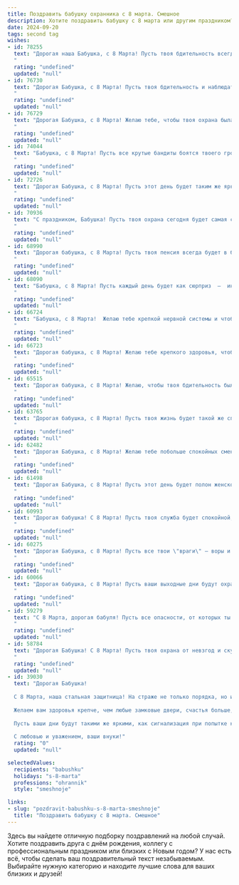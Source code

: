 ```yaml
---
title: Поздравить бабушку охранника с 8 марта. Смешное
description: Хотите поздравить бабушку с 8 марта или другим праздником? Наш ИИ создаст незабываемое поздравление, а вы обязательно выделитесь среди других.  
date: 2024-09-20
tags: second tag
wishes:
- id: 78255
  text: "Дорогая наша Бабушка, с 8 Марта! Пусть твоя бдительность всегда будет на высоте, как у самого опытного охранника, а улыбка сияет ярче, чем прожектор на входе!
  "
  rating: "undefined"
  updated: "null"
- id: 76730
  text: "Дорогая Бабушка, с 8 Марта! Пусть твоя бдительность и наблюдательность будут такими же острыми, как у настоящего охранника, но только в отношении сладких пирожков и внуков, а не злодеев.  😁  Будь здорова, весела и любима!
  "
  rating: "undefined"
  updated: "null"
- id: 76729
  text: "Дорогая Бабушка, с 8 Марта! Желаю тебе, чтобы твоя охрана была всегда на высоте, а тревожные кнопки никогда не понадобились. Пусть все вокруг тебя сияют улыбками, а злоумышленники обходят тебя стороной! 🥳
  "
  rating: "undefined"
  updated: "null"
- id: 74044
  text: "Бабушка, с 8 Марта! Пусть все крутые бандиты боятся твоего грозного и страшного взгляда, а все цветы мира расцветают для тебя, как цветы перед твоими охранными постами! 😄💐
  "
  rating: "undefined"
  updated: "null"
- id: 72726
  text: "Дорогая Бабушка, с 8 Марта! Пусть этот день будет таким же ярким и безоблачным, как твоя улыбка, даже если твой главный объект охраны – это внуки от нашествий домашних животных! 😜
  "
  rating: "undefined"
  updated: "null"
- id: 70936
  text: "С праздником, Бабушка! Пусть твоя охрана сегодня будет самая строгая - только для тортика и цветов! 😜💐
  "
  rating: "undefined"
  updated: "null"
- id: 68990
  text: "Дорогая бабушка, с 8 Марта! Пусть твоя пенсия всегда будет в безопасности, а все негодяи, которые хотят ее украсть, будут отпугнуты твоей легендарной строгостью, выработанной годами работы охранником! 😉
  "
  rating: "undefined"
  updated: "null"
- id: 68090
  text: "Бабушка, с 8 Марта! Пусть каждый день будет как сюрприз  —  иногда  приятный, иногда  немного  острый,  как  твой  любимый  перчик, но  всегда  интересный! Пусть злодеи обходят тебя стороной, а ты  всё  так  же  храбро  и  смело  охраняешь  свой  дом и  свой покой!
  "
  rating: "undefined"
  updated: "null"
- id: 66724
  text: "Бабушка, с 8 Марта!  Желаю тебе крепкой нервной системы и чтобы все, кто пытается проникнуть на твою территорию, быстро поняли, что ты не та, с кем стоит связываться! 😉
  "
  rating: "undefined"
  updated: "null"
- id: 66723
  text: "Дорогая бабушка, с 8 Марта! Желаю тебе крепкого здоровья, чтобы ты могла охранять нас от всех невзгод и опасностей, ну и, конечно же, чтобы в твоём арсенале всегда было место для вкусного пирога с чаем!
  "
  rating: "undefined"
  updated: "null"
- id: 65515
  text: "Дорогая бабушка, с 8 Марта! Желаю, чтобы твоя бдительность была не хуже, чем у любого охранника, и чтобы только самые искренние комплименты и цветы попадали в твою зону видимости. Пусть твой день будет спокойным и наполненным радостью!
  "
  rating: "undefined"
  updated: "null"
- id: 63765
  text: "Дорогая бабушка, с 8 Марта! Пусть твоя жизнь будет такой же спокойной и защищенной, как объекты, которые ты охраняешь! Желаем тебе, чтобы все твои \"нарушители\" были только внуки, которые хотят вкусняшек! 😉
  "
  rating: "undefined"
  updated: "null"
- id: 62482
  text: "Дорогая Бабушка, с 8 Марта! Желаю тебе побольше спокойных смен на работе, чтобы никакие хулиганы не пробрались в твоё царство, и чтобы твоя легендарная бдительность всегда была начеку! 😉🌹
  "
  rating: "undefined"
  updated: "null"
- id: 61498
  text: "Дорогая Бабушка, с 8 Марта! Пусть этот день будет полон женского счастья и ни один злоумышленник не посмеет нарушить твой покой. И пусть даже твоя охрана - это всего лишь пушистый котик, он всегда будет начеку!
  "
  rating: "undefined"
  updated: "null"
- id: 60993
  text: "Дорогая бабушка! С 8 Марта! Пусть твоя служба будет спокойной, а  \"клиенты\" -  только милыми котиками и собачками,  которые хотят погладиться! 🐾😄
  "
  rating: "undefined"
  updated: "null"
- id: 60275
  text: "Дорогая Бабушка, с 8 Марта! Пусть все твои \"враги\" — воры и хулиганы —  будут пойманы, а ты, как всегда, держишь оборону! 😜  Будь здорова и бодра, чтобы и дальше всех нас охранять! 😉🎉
  "
  rating: "undefined"
  updated: "null"
- id: 60066
  text: "Дорогая бабушка, с 8 Марта! Пусть ваши выходные дни будут охраняться от скуки, а дом – от непрошеных гостей (в смысле, от внуков 😉).  Желаю вам позитива и веселья, а еще - чтобы ваш любимый сериал всегда начинался вовремя! 😄
  "
  rating: "undefined"
  updated: "null"
- id: 59279
  text: "С 8 Марта, дорогая бабуля! Пусть все опасности, от которых ты нас защищаешь каждый день, останутся только в твоих самых смелых снах! 😜
  "
  rating: "undefined"
  updated: "null"
- id: 58784
  text: "Дорогая Бабушка! С 8 Марта! Пусть твоя охрана от невзгод и скуки будет безупречной, а улыбка сияет ярче, чем прожектор в ночном клубе! 🎉
  "
  rating: "undefined"
  updated: "null"
- id: 39030
  text: "Дорогая Бабушка!
  
  С 8 Марта, наша стальная защитница! На страже не только порядка, но и нашего уюта! Пусть сегодня в вашем сердце царит радость, как в охраняемом банке — отказываемся от любых стрессов и тревог!
  
  Желаем вам здоровья крепче, чем любые замковые двери, счастья больше, чем на охране собранных бон, и, конечно, смеха — чтобы даже ваша охранная собака завидовала!
  
  Пусть ваши дни будут такими же яркими, как сигнализация при попытке кражи — громкими и неповторимыми!
  
  С любовью и уважением, ваши внуки!"
  rating: "0"
  updated: "null"

selectedValues:
  recipients: "babushku"
  holidays: "s-8-marta"
  professions: "ohrannik"
  style: "smeshnoje"

links:
- slug: "pozdravit-babushku-s-8-marta-smeshnoje"
  title: "Поздравить бабушку с 8 марта. Смешное"
---
```


Здесь вы найдете отличную подборку поздравлений на любой случай. 
Хотите поздравить друга с днём рождения, коллегу с профессиональным праздником или близких с Новым годом? У нас есть всё, чтобы сделать ваш поздравительный текст незабываемым. Выбирайте нужную категорию и находите лучшие слова для ваших близких и друзей!
